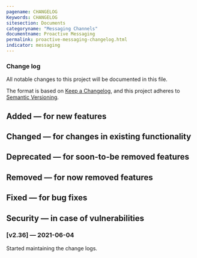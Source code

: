 ```yaml
---
pagename: CHANGELOG
Keywords: CHANGELOG
sitesection: Documents
categoryname: "Messaging Channels"
documentname: Proactive Messaging
permalink: proactive-messaging-changelog.html
indicator: messaging
---
```


### Change log

All notable changes to this project will be documented in this file.
 
The format is based on [Keep a Changelog](https://keepachangelog.com/), and this project adheres to [Semantic Versioning](https://semver.org/).

## Added — for new features
## Changed — for changes in existing functionality
## Deprecated — for soon-to-be removed features
## Removed — for now removed features
## Fixed — for bug fixes
## Security — in case of vulnerabilities
 
### [v2.36] — 2021-06-04

Started maintaining the change logs.
